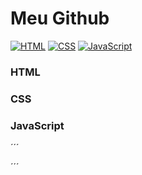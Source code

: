 # Meu Github

[![HTML](https://img.icons8.com/?size=100&id=20909&format=png&color=000000)](#html)
[![CSS](https://img.icons8.com/?size=100&id=21278&format=png&color=000000)](#css)
[![JavaScript](https://img.icons8.com/?size=100&id=108784&format=png&color=000000)](#javascript)

### HTML
### CSS
### JavaScript

´´´ <html>
  <head>
    
 </head>

 <body>
   
 </body>
</html> ´´´
